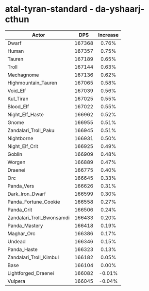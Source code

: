 # atal-tyran-standard - da-yshaarj-cthun
| Actor | DPS | Increase |
|---|:---:|:---:|
|Dwarf|167368|0.76%|
|Human|167357|0.75%|
|Tauren|167189|0.65%|
|Troll|167144|0.63%|
|Mechagnome|167136|0.62%|
|Highmountain_Tauren|167065|0.58%|
|Void_Elf|167039|0.56%|
|Kul_Tiran|167025|0.55%|
|Blood_Elf|167022|0.55%|
|Night_Elf_Haste|166962|0.52%|
|Gnome|166955|0.51%|
|Zandalari_Troll_Paku|166945|0.51%|
|Nightborne|166931|0.50%|
|Night_Elf_Crit|166925|0.49%|
|Goblin|166909|0.48%|
|Worgen|166889|0.47%|
|Draenei|166775|0.40%|
|Orc|166645|0.33%|
|Panda_Vers|166626|0.31%|
|Dark_Iron_Dwarf|166599|0.30%|
|Panda_Fortune_Cookie|166558|0.27%|
|Panda_Crit|166506|0.24%|
|Zandalari_Troll_Bwonsamdi|166433|0.20%|
|Panda_Mastery|166418|0.19%|
|Maghar_Orc|166386|0.17%|
|Undead|166346|0.15%|
|Panda_Haste|166323|0.13%|
|Zandalari_Troll_Kimbul|166182|0.05%|
|Base|166104|0.00%|
|Lightforged_Draenei|166082|-0.01%|
|Vulpera|166045|-0.04%|
